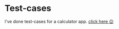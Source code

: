 # Test-cases
I've done test-cases for a calculator app.
<a href="https://docs.google.com/document/d/1ocjEp60UMiwguV66blxfZxij8dNRddCKOgeBXQW-USY/edit?usp=sharing">click here 😉</a>

 
